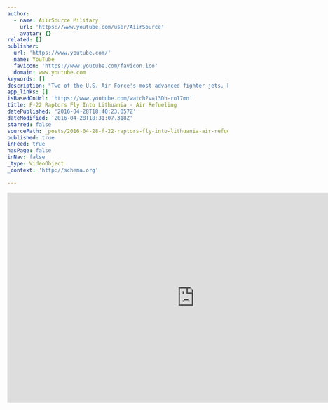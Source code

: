```yaml
---
author:
  - name: AiirSource Military
    url: 'https://www.youtube.com/user/AiirSource'
    avatar: {}
related: []
publisher:
  url: 'https://www.youtube.com/'
  name: YouTube
  favicon: 'https://www.youtube.com/favicon.ico'
  domain: www.youtube.com
keywords: []
description: "Two of the U.S. Air Force's most advanced fighter jets, F-22 Raptors, from Tyndall Air Force Base refuel with a KC-135 from RAF Mildenhall during a historic mission to Lithuania, Apr 27, 2016. The mission is to reassure NATO allies that U.S. is capable of projecting global air power to defend our allies."
app_links: []
isBasedOnUrl: 'https://www.youtube.com/watch?v=13Dh-ro17mo'
title: F-22 Raptors Fly Into Lithuania - Air Refueling
datePublished: '2016-04-28T18:40:23.057Z'
dateModified: '2016-04-28T18:31:07.318Z'
starred: false
sourcePath: _posts/2016-04-28-f-22-raptors-fly-into-lithuania-air-refueling.md
published: true
inFeed: true
hasPage: false
inNav: false
_type: VideoObject
_context: 'http://schema.org'

---
```

<iframe src="https://cdn.embedly.com/widgets/media.html?src=https%3A%2F%2Fwww.youtube.com%2Fembed%2F13Dh-ro17mo%3Ffeature%3Doembed&amp;url=https%3A%2F%2Fwww.youtube.com%2Fwatch%3Fv%3D13Dh-ro17mo&amp;image=https%3A%2F%2Fi.ytimg.com%2Fvi%2F13Dh-ro17mo%2Fhqdefault.jpg&amp;key=b7d04c9b404c499eba89ee7072e1c4f7&amp;type=text%2Fhtml&amp;schema=youtube" width="854" height="480" scrolling="no" frameborder="0" allowfullscreen="" style=""></iframe>